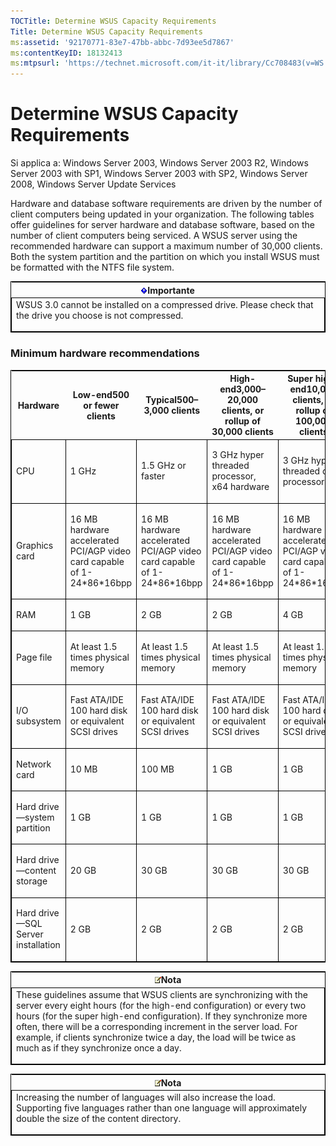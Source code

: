```yaml
---
TOCTitle: Determine WSUS Capacity Requirements
Title: Determine WSUS Capacity Requirements
ms:assetid: '92170771-83e7-47bb-abbc-7d93ee5d7867'
ms:contentKeyID: 18132413
ms:mtpsurl: 'https://technet.microsoft.com/it-it/library/Cc708483(v=WS.10)'
---
```


Determine WSUS Capacity Requirements
====================================

Si applica a: Windows Server 2003, Windows Server 2003 R2, Windows Server 2003 with SP1, Windows Server 2003 with SP2, Windows Server 2008, Windows Server Update Services

Hardware and database software requirements are driven by the number of client computers being updated in your organization. The following tables offer guidelines for server hardware and database software, based on the number of client computers being serviced. A WSUS server using the recommended hardware can support a maximum number of 30,000 clients. Both the system partition and the partition on which you install WSUS must be formatted with the NTFS file system.

<p> </p>
<table style="border:1px solid black;">
<colgroup>
<col width="100%" />
</colgroup>
<thead>
<tr class="header">
<th><img src="images/Cc708483.Important(WS.10).gif" />Importante</th>
</tr>
</thead>
<tbody>
<tr class="odd">
<td style="border:1px solid black;">WSUS 3.0 cannot be installed on a compressed drive. Please check that the drive you choose is not compressed.
<p></p></td>
</tr>
</tbody>
</table>
<p> </p>

### Minimum hardware recommendations

<p> </p>
<table style="border:1px solid black;">
<colgroup>
<col width="20%" />
<col width="20%" />
<col width="20%" />
<col width="20%" />
<col width="20%" />
</colgroup>
<thead>
<tr class="header">
<th>Hardware</th>
<th>Low-end500 or fewer clients</th>
<th>Typical500–3,000 clients</th>
<th>High-end3,000–20,000 clients, or rollup of 30,000 clients</th>
<th>Super high-end10,000 clients, or rollup of 100,000 clients</th>
</tr>
</thead>
<tbody>
<tr class="odd">
<td style="border:1px solid black;"><p>CPU</p></td>
<td style="border:1px solid black;"><p>1 GHz</p></td>
<td style="border:1px solid black;"><p>1.5 GHz or faster</p></td>
<td style="border:1px solid black;"><p>3 GHz hyper threaded processor, x64 hardware</p></td>
<td style="border:1px solid black;"><p>3 GHz hyper threaded dual processor</p></td>
</tr>
<tr class="even">
<td style="border:1px solid black;"><p>Graphics card</p></td>
<td style="border:1px solid black;"><p>16 MB hardware accelerated PCI/AGP video card capable of 1-24*86*16bpp</p></td>
<td style="border:1px solid black;"><p>16 MB hardware accelerated PCI/AGP video card capable of 1-24*86*16bpp</p></td>
<td style="border:1px solid black;"><p>16 MB hardware accelerated PCI/AGP video card capable of 1-24*86*16bpp</p></td>
<td style="border:1px solid black;"><p>16 MB hardware accelerated PCI/AGP video card capable of 1-24*86*16bpp</p></td>
</tr>
<tr class="odd">
<td style="border:1px solid black;"><p>RAM</p></td>
<td style="border:1px solid black;"><p>1 GB</p></td>
<td style="border:1px solid black;"><p>2 GB</p></td>
<td style="border:1px solid black;"><p>2 GB</p></td>
<td style="border:1px solid black;"><p>4 GB</p></td>
</tr>
<tr class="even">
<td style="border:1px solid black;"><p>Page file</p></td>
<td style="border:1px solid black;"><p>At least 1.5 times physical memory</p></td>
<td style="border:1px solid black;"><p>At least 1.5 times physical memory</p></td>
<td style="border:1px solid black;"><p>At least 1.5 times physical memory</p></td>
<td style="border:1px solid black;"><p>At least 1.5 times physical memory</p></td>
</tr>
<tr class="odd">
<td style="border:1px solid black;"><p>I/O subsystem</p></td>
<td style="border:1px solid black;"><p>Fast ATA/IDE 100 hard disk or equivalent SCSI drives</p></td>
<td style="border:1px solid black;"><p>Fast ATA/IDE 100 hard disk or equivalent SCSI drives</p></td>
<td style="border:1px solid black;"><p>Fast ATA/IDE 100 hard disk or equivalent SCSI drives</p></td>
<td style="border:1px solid black;"><p>Fast ATA/IDE 100 hard disk or equivalent SCSI drives</p></td>
</tr>
<tr class="even">
<td style="border:1px solid black;"><p>Network card</p></td>
<td style="border:1px solid black;"><p>10 MB</p></td>
<td style="border:1px solid black;"><p>100 MB</p></td>
<td style="border:1px solid black;"><p>1 GB</p></td>
<td style="border:1px solid black;"><p>1 GB</p></td>
</tr>
<tr class="odd">
<td style="border:1px solid black;"><p>Hard drive—system partition</p></td>
<td style="border:1px solid black;"><p>1 GB</p></td>
<td style="border:1px solid black;"><p>1 GB</p></td>
<td style="border:1px solid black;"><p>1 GB</p></td>
<td style="border:1px solid black;"><p>1 GB</p></td>
</tr>
<tr class="even">
<td style="border:1px solid black;"><p>Hard drive—content storage</p></td>
<td style="border:1px solid black;"><p>20 GB</p></td>
<td style="border:1px solid black;"><p>30 GB</p></td>
<td style="border:1px solid black;"><p>30 GB</p></td>
<td style="border:1px solid black;"><p>30 GB</p></td>
</tr>
<tr class="odd">
<td style="border:1px solid black;"><p>Hard drive—SQL Server installation</p></td>
<td style="border:1px solid black;"><p>2 GB</p></td>
<td style="border:1px solid black;"><p>2 GB</p></td>
<td style="border:1px solid black;"><p>2 GB</p></td>
<td style="border:1px solid black;"><p>2 GB</p></td>
</tr>
</tbody>
</table>

<p> </p>
<table style="border:1px solid black;">
<colgroup>
<col width="100%" />
</colgroup>
<thead>
<tr class="header">
<th><img src="images/Cc708483.note(WS.10).gif" />Nota</th>
</tr>
</thead>
<tbody>
<tr class="odd">
<td style="border:1px solid black;">These guidelines assume that WSUS clients are synchronizing with the server every eight hours (for the high-end configuration) or every two hours (for the super high-end configuration). If they synchronize more often, there will be a corresponding increment in the server load. For example, if clients synchronize twice a day, the load will be twice as much as if they synchronize once a day.
<p></p></td>
</tr>
</tbody>
</table>
<p> </p>

<p> </p>
<table style="border:1px solid black;">
<colgroup>
<col width="100%" />
</colgroup>
<thead>
<tr class="header">
<th><img src="images/Cc708483.note(WS.10).gif" />Nota</th>
</tr>
</thead>
<tbody>
<tr class="odd">
<td style="border:1px solid black;">Increasing the number of languages will also increase the load. Supporting five languages rather than one language will approximately double the size of the content directory.
<p></p></td>
</tr>
</tbody>
</table>
